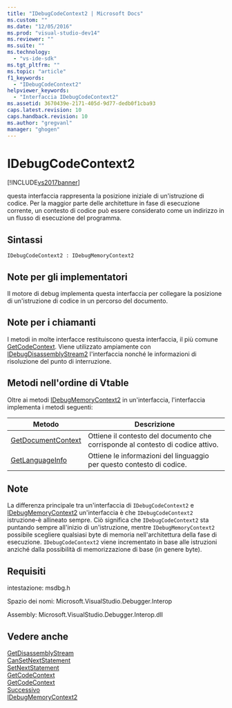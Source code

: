 ```yaml
---
title: "IDebugCodeContext2 | Microsoft Docs"
ms.custom: ""
ms.date: "12/05/2016"
ms.prod: "visual-studio-dev14"
ms.reviewer: ""
ms.suite: ""
ms.technology: 
  - "vs-ide-sdk"
ms.tgt_pltfrm: ""
ms.topic: "article"
f1_keywords: 
  - "IDebugCodeContext2"
helpviewer_keywords: 
  - "Interfaccia IDebugCodeContext2"
ms.assetid: 3670439e-2171-405d-9d77-dedb0f1cba93
caps.latest.revision: 10
caps.handback.revision: 10
ms.author: "gregvanl"
manager: "ghogen"
---
```

# IDebugCodeContext2
[!INCLUDE[vs2017banner](../../../code-quality/includes/vs2017banner.md)]

questa interfaccia rappresenta la posizione iniziale di un'istruzione di codice.  Per la maggior parte delle architetture in fase di esecuzione corrente, un contesto di codice può essere considerato come un indirizzo in un flusso di esecuzione del programma.  
  
## Sintassi  
  
```  
IDebugCodeContext2 : IDebugMemoryContext2  
```  
  
## Note per gli implementatori  
 Il motore di debug implementa questa interfaccia per collegare la posizione di un'istruzione di codice in un percorso del documento.  
  
## Note per i chiamanti  
 I metodi in molte interfacce restituiscono questa interfaccia, il più comune [GetCodeContext](../Topic/IDebugStackFrame2::GetCodeContext.md).  Viene utilizzato ampiamente con [IDebugDisassemblyStream2](../../../extensibility/debugger/reference/idebugdisassemblystream2.md) l'interfaccia nonché le informazioni di risoluzione del punto di interruzione.  
  
## Metodi nell'ordine di Vtable  
 Oltre ai metodi [IDebugMemoryContext2](../../../extensibility/debugger/reference/idebugmemorycontext2.md) in un'interfaccia, l'interfaccia implementa i metodi seguenti:  
  
|Metodo|Descrizione|  
|------------|-----------------|  
|[GetDocumentContext](../Topic/IDebugCodeContext2::GetDocumentContext.md)|Ottiene il contesto del documento che corrisponde al contesto di codice attivo.|  
|[GetLanguageInfo](../../../extensibility/debugger/reference/idebugcodecontext2-getlanguageinfo.md)|Ottiene le informazioni del linguaggio per questo contesto di codice.|  
  
## Note  
 La differenza principale tra un'interfaccia di `IDebugCodeContext2` e [IDebugMemoryContext2](../../../extensibility/debugger/reference/idebugmemorycontext2.md) un'interfaccia è che `IDebugCodeContext2` istruzione\-è allineato sempre.  Ciò significa che `IDebugCodeContext2` sta puntando sempre all'inizio di un'istruzione, mentre `IDebugMemoryContext2` possibile scegliere qualsiasi byte di memoria nell'architettura della fase di esecuzione.  `IDebugCodeContext2` viene incrementato in base alle istruzioni anziché dalla possibilità di memorizzazione di base \(in genere byte\).  
  
## Requisiti  
 intestazione: msdbg.h  
  
 Spazio dei nomi: Microsoft.VisualStudio.Debugger.Interop  
  
 Assembly: Microsoft.VisualStudio.Debugger.Interop.dll  
  
## Vedere anche  
 [GetDisassemblyStream](../../../extensibility/debugger/reference/idebugprogram2-getdisassemblystream.md)   
 [CanSetNextStatement](../Topic/IDebugThread2::CanSetNextStatement.md)   
 [SetNextStatement](../../../extensibility/debugger/reference/idebugthread2-setnextstatement.md)   
 [GetCodeContext](../../../extensibility/debugger/reference/idebugcanstopevent2-getcodecontext.md)   
 [GetCodeContext](../Topic/IDebugStackFrame2::GetCodeContext.md)   
 [Successivo](../../../extensibility/debugger/reference/ienumdebugcodecontexts2-next.md)   
 [IDebugMemoryContext2](../../../extensibility/debugger/reference/idebugmemorycontext2.md)